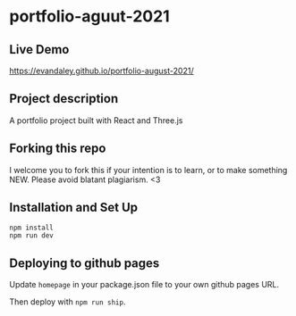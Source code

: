 # portfolio-aguut-2021

## Live Demo
https://evandaley.github.io/portfolio-august-2021/

## Project description
A portfolio project built with React and Three.js

## Forking this repo
I welcome you to fork this if your intention is to learn, or to make something NEW. Please avoid blatant plagiarism. <3

## Installation and Set Up
```
npm install
npm run dev
```

## Deploying to github pages
Update `homepage` in your package.json file to your own github pages URL. 

Then deploy with `npm run ship`.
